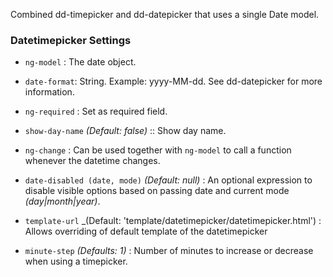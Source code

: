 Combined dd-timepicker and dd-datepicker that uses a single Date model.

### Datetimepicker Settings ###

 * `ng-model`
 	:
 	The date object.

 * `date-format`:
    String. Example: yyyy-MM-dd. See dd-datepicker for more information.

 * `ng-required`
 	:
 	Set as required field.
     
* `show-day-name`
 	_(Default: false)_ ::
 	Show day name.
     
 * `ng-change`
 	:
 	Can be used together with `ng-model` to call a function whenever the datetime changes.

 * `date-disabled (date, mode)`
 	_(Default: null)_ :
 	An optional expression to disable visible options based on passing date and current mode _(day|month|year)_.

 * `template-url`
  _(Default: 'template/datetimepicker/datetimepicker.html') :
  Allows overriding of default template of the datetimepicker
 
 * `minute-step`
 	_(Defaults: 1)_ :
 	 Number of minutes to increase or decrease when using a timepicker.